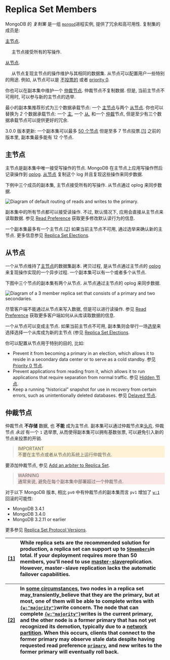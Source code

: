 # Replica Set Members

MongoDB 的 _复制集_ 是一组 [`mongod`](https://docs.mongodb.com/manual/reference/program/mongod/#bin.mongod)进程实例, 提供了冗余和高可用性. 复制集的成员是:

[主节点](https://docs.mongodb.com/manual/core/replica-set-members/#replica-set-primary-member).

&nbsp;&nbsp;&nbsp;&nbsp; 主节点接受所有的写操作.

[从节点](https://docs.mongodb.com/manual/core/replica-set-members/#replica-set-secondary-members).

&nbsp;&nbsp;&nbsp;&nbsp; 从节点复现主节点的操作维护与其相同的数据集. 从节点可以配置用户一些特别的用途. 例如, 从节点可以是 [不投票的](https://docs.mongodb.com/manual/core/replica-set-elections/#replica-set-non-voting-members) 或者 [priority 0](https://docs.mongodb.com/manual/core/replica-set-priority-0-member/#replica-set-secondary-only-members).

你也可以在副本集中维护一个 [仲裁节点](https://docs.mongodb.com/manual/core/replica-set-members/#replica-set-arbiters). 仲裁节点不复制数据. 但是, 当前主节点不可用时, 可以参与新的主节点的选举.

最小的副本集推荐形式为三个数据承载节点: 一个 [主节点](https://docs.mongodb.com/manual/core/replica-set-members/#replica-set-primary-member)与两个 [从节点](https://docs.mongodb.com/manual/core/replica-set-members/#replica-set-secondary-members). 你也可以替换为 _2_ 个数据承载节点: 一个 [主](https://docs.mongodb.com/manual/core/replica-set-members/#replica-set-primary-member), 一个 [从](https://docs.mongodb.com/manual/core/replica-set-members/#replica-set-secondary-members), 和一个 [仲裁](https://docs.mongodb.com/manual/core/replica-set-members/#replica-set-arbiters)节点, 但是至少有三个数据承载节点可以提供更好的冗余.

3.0.0 版本更新: 一个副本集可以最多 [50 个节点](https://docs.mongodb.com/manual/release-notes/3.0/#replica-sets-max-members) 但是至多 7 节点投票.[\[1\]](https://docs.mongodb.com/manual/core/replica-set-members/#master-slave) 之前的版本里, 副本集最多能有 12 个节点.

## 主节点

主节点是副本集中唯一接受写操作的节点. MongoDB 在主节点上应用写操作然后记录操作到 [oplog](https://docs.mongodb.com/manual/core/replica-set-oplog/). [从节点](https://docs.mongodb.com/manual/core/replica-set-members/#replica-set-secondary-members) 复制这个 log 并且复现这些操作来同步数据.

下例中三个成员的副本集, 主节点接受所有的写操作. 从节点通过 oplog 来同步数据.

![](https://docs.mongodb.com/manual/_images/replica-set-read-write-operations-primary.bakedsvg.svg "Diagram of default routing of reads and writes to the primary.")

副本集中的所有节点都可以接受读操作. 不过, 默认情况下, 应用会直接从主节点来读取数据. 参见 [Read Preference](https://docs.mongodb.com/manual/core/read-preference/) 获取更多修改默认读行为的信息.

一个副本集最多有一个主节点.[\[2\]](https://docs.mongodb.com/manual/core/replica-set-members/#edge-cases-2-primaries) 如果当前主节点不可用, 通过选举来确认新的主节点. 更多信息参见 [Replica Set Elections](https://docs.mongodb.com/manual/core/replica-set-elections/).

## 从节点

一个从节点维持了[主节点](https://docs.mongodb.com/manual/reference/glossary/#term-primary)的数据集副本. 拷贝过程, 是从节点通过主节点的 [oplog](https://docs.mongodb.com/manual/core/replica-set-oplog/) 来复现操作实现的一个异步过程. 一个副本集可以有一个或者多个从节点.

下图中三个节点的副本集有两个从节点. 从节点通过主节点的 oplog 来同步数据.

![](https://docs.mongodb.com/manual/_images/replica-set-primary-with-two-secondaries.bakedsvg.svg "Diagram of a 3 member replica set that consists of a primary and two secondaries.")

尽管客户端不能通过从节点来写入数据, 但是可以进行读操作. 参见 [Read Preference](https://docs.mongodb.com/manual/core/read-preference/) 获取更多客户端如何从从库读取数据的信息.

一个从节点可以变成主节点. 如果当前主节点不可用, 副本集则会举行一场[选举](https://docs.mongodb.com/manual/reference/glossary/#term-election)来选择选择一个从库成为新的主节点 (参见 [Replica Set Elections](https://docs.mongodb.com/manual/core/replica-set-elections/).

你可以配置从节点用于特别的目的, 比如:

* Prevent it from becoming a primary in an election, which allows it to reside in a secondary data center or to serve as a cold standby. 参见 [Priority 0 节点](https://docs.mongodb.com/manual/core/replica-set-priority-0-member/).
* Prevent applications from reading from it, which allows it to run applications that require separation from normal traffic. 参见 [Hidden 节点](https://docs.mongodb.com/manual/core/replica-set-hidden-member/).
* Keep a running “historical” snapshot for use in recovery from certain errors, such as unintentionally deleted databases. 参见 [Delayed 节点](https://docs.mongodb.com/manual/core/replica-set-delayed-member/).

## 仲裁节点

仲裁节点 **不存储** 数据, 也 **不能** 成为主节点. 副本集可以通过仲裁节点来[头片](https://docs.mongodb.com/manual/core/replica-set-elections/#replica-set-elections). 仲裁节点 _永远_ 有一个 `1` 选举票, 从而使得副本集可以拥有基数张票, 可以避免引入新的节点来投票的开销.


> <div style="background-color: #fff2d5;">IMPORTANT <br>
> 不要在主节点或者从节点的系统上运行仲裁节点. <br>
> </div>


要添加仲裁节点, 参见 [Add an arbiter to Replica Set](https://docs.mongodb.com/manual/tutorial/add-replica-set-arbiter/).

> <div style="background-color: #fae6e5;">WARNING <br>
> 通常来说, 避免在每个副本集中部署超过一个仲裁节点. <br>
> </div>

对于以下 MongoDB 版本, 相比 `pv0` 中有仲裁节点的副本集而言 `pv1` 增加了 [`w:1`](https://docs.mongodb.com/manual/reference/write-concern/#writeconcern.<number>) 回滚的可能性:

* MongoDB 3.4.1
* MongoDB 3.4.0
* MongoDB 3.2.11 or earlier

更多参见 [Replica Set Protocol Versions](https://docs.mongodb.com/manual/reference/replica-set-protocol-versions/).

| [\[1\]](https://docs.mongodb.com/manual/core/replica-set-members/#id1) | While replica sets are the recommended solution for production, a replica set can support up to [`50members`](https://docs.mongodb.com/manual/reference/limits/#Number-of-Members-of-a-Replica-Set)in total. If your deployment requires more than 50 members, you’ll need to use [master-slave](https://docs.mongodb.com/manual/core/master-slave/)replication. However, master-slave replication lacks the automatic failover capabilities. |
| :--- | :--- |


| [\[2\]](https://docs.mongodb.com/manual/core/replica-set-members/#id2) | In [some circumstances](https://docs.mongodb.com/manual/reference/read-preference/#edge-cases), two nodes in a replica set may_transiently_believe that they are the primary, but at most, one of them will be able to complete writes with [`{w:"majority"}`](https://docs.mongodb.com/manual/reference/write-concern/#writeconcern."majority")write concern. The node that can complete [`{w:"majority"}`](https://docs.mongodb.com/manual/reference/write-concern/#writeconcern."majority")writes is the current primary, and the other node is a former primary that has not yet recognized its demotion, typically due to a [network partition](https://docs.mongodb.com/manual/reference/glossary/#term-network-partition). When this occurs, clients that connect to the former primary may observe stale data despite having requested read preference [`primary`](https://docs.mongodb.com/manual/reference/read-preference/#primary), and new writes to the former primary will eventually roll back. |
| :--- | :--- |




